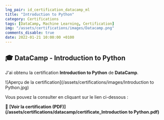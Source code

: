 ```yaml
---
lng_pair: id_certification_datacamp_ml
title: "Introduction to Python"
category: Certifications
tags: [DataCamp, Machine Learning, Certification]
img: "/assets/certifications/images/Datacamp.png"
comments_disable: true
date: 2022-01-21 10:00:00 +0100
---
```


## 🎓 DataCamp - Introduction to Python

J'ai obtenu la certification **Introduction to Python** de **DataCamp**.

![Aperçu de la certification](/assets/certifications/images/Introduction to Python.jpg)  

Vous pouvez la consulter en cliquant sur le lien ci-dessous :

📜 **[Voir la certification (PDF)](/assets/certifications/datacamp/certificate_Introduction to Python.pdf)** 
